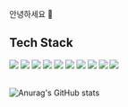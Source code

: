 <div>
  
  
</div>

<div>
  <!--Body-->
  
  <p>안녕하세요 👋</p>
  
  ## Tech Stack
  
  <img src="https://img.shields.io/badge/Java-007396?style=flat-square&logo=Java&logoColor=white"/>
  <img src="https://img.shields.io/badge/Kotlin-7F52FF?style=flat-square&logo=Kotlin&logoColor=white"/>
  <img src="https://img.shields.io/badge/JavaScript-F7DF1E?style=flat-square&logo=JavaScript&logoColor=white"/>
  
  <img src="https://img.shields.io/badge/SpringBoot-6DB33F?style=flat-square&logo=SpringBoot&logoColor=white"/>
  <img src="https://img.shields.io/badge/SpringDataJPA-6DB33F?style=flat-square&logo=Spring&logoColor=white"/>

  <img src="https://img.shields.io/badge/React-61DAFB?style=flat-square&logo=React&logoColor=white&Color=white"/>

  <img src="https://img.shields.io/badge/MySQL-4479A1?style=flat-square&logo=MySQL&logoColor=white"/>
  <img src="https://img.shields.io/badge/Redis-DC382D?style=flat-square&logo=Redis&logoColor=white"/>
  
  <img src="https://img.shields.io/badge/Amazon_AWS-232F3E?style=flat-square&logo=Amazon_AWS&logoColor=white"/>
  <img src="https://img.shields.io/badge/Docker-2496ED?style=flat-square&logo=Docker&logoColor=white"/>
  <br/>
  <br/>

  ![Anurag's GitHub stats](https://github-readme-stats.vercel.app/api?username=TaeHyun77&show_icons=true&theme=radical)


</div>
  
</div>

<!--
**Jiyu-Kim/Jiyu-Kim** is a ✨ _special_ ✨ repository because its `README.md` (this file) appears on your GitHub profile.

Here are some ideas to get you started:
- Hi there 👋
- 🔭 I’m currently working on ...
- 🌱 I’m currently learning ...
- 👯 I’m looking to collaborate on ...
- 🤔 I’m looking for help with ...
- 💬 Ask me about ...
- 📫 How to reach me: ...
- 😄 Pronouns: ...
- ⚡ Fun fact: ...
-->
